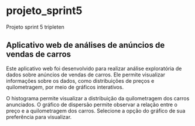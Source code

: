 # projeto_sprint5
Projeto sprint 5 tripleten

## Aplicativo web de análises de anúncios de vendas de carros

Este aplicativo web foi desenvolvido para realizar análise exploratória de dados sobre anúncios de vendas de carros. Ele permite visualizar informações sobre os dados, como distribuições de preços e quilometragem, por meio de gráficos interativos.

O histograma permite visualizar a distribuição da quilometragem dos carros anunciados.
O gráfico de dispersão permite observar a relação entre o preço e a quilometragem dos carros.
Selecione a opção do gráfico de sua preferência para visualizar.
